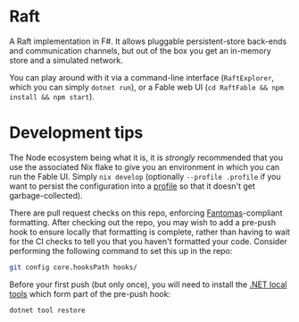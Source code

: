 # Raft

A Raft implementation in F#.
It allows pluggable persistent-store back-ends and communication channels, but out of the box you get an in-memory store and a simulated network.

You can play around with it via a command-line interface (`RaftExplorer`, which you can simply `dotnet run`), or a Fable web UI (`cd RaftFable && npm install && npm start`).

# Development tips

The Node ecosystem being what it is, it is *strongly* recommended that you use the associated Nix flake to give you an environment in which you can run the Fable UI.
Simply `nix develop` (optionally `--profile .profile` if you want to persist the configuration into a [profile](https://nixos.org/manual/nix/stable/package-management/profiles.html) so that it doesn't get garbage-collected).

There are pull request checks on this repo, enforcing [Fantomas](https://github.com/fsprojects/fantomas/)-compliant formatting.
After checking out the repo, you may wish to add a pre-push hook to ensure locally that formatting is complete, rather than having to wait for the CI checks to tell you that you haven't formatted your code.
Consider performing the following command to set this up in the repo:
```bash
git config core.hooksPath hooks/
```
Before your first push (but only once), you will need to install the [.NET local tools](https://docs.microsoft.com/en-us/dotnet/core/tools/local-tools-how-to-use) which form part of the pre-push hook:
```bash
dotnet tool restore
```

